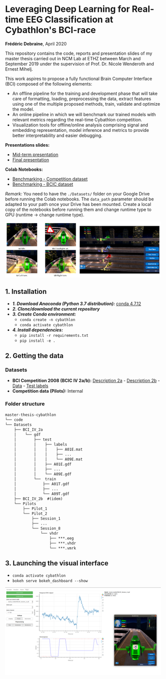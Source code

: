 # Leveraging Deep Learning for Real-time EEG Classification at Cybathlon's BCI-race
**Frédéric Debraine**, April 2020

This repository contains the code, reports and presentation slides of my master thesis carried out in NCM Lab at ETHZ between March and September 2019 under the supervision of Prof. Dr. Nicole Wenderoth and Ernest Mihelj.

This work aspires to propose a fully functional Brain Computer Interface (BCI) composed of the following elements:
- An offline pipeline for the training and development phase that will take care
of formatting, loading, preprocessing the data, extract features using one of the
multiple proposed methods, train, validate and optimize the model.
- An online pipeline in which we will benchmark our trained models with relevant metrics regarding the real-time Cybathlon competition.
- Visualization tools for offline/online analysis comprising signal and embedding representation, model inference and metrics to provide better interpretability and easier debugging.


**Presentations slides:**
- [Mid-term presentation](https://docs.google.com/presentation/d/1M7-L-o8VcEkF2XUpg1tlzHjlhS4FAOSxXEdc2CnIoFg/edit?usp=sharing)
- [Final presentation](https://docs.google.com/presentation/d/1VI9dcGJZGvR_Vj2vGMXPnahVWyrGI8pWVup2zn4acWY/edit?usp=sharing)

**Colab Notebooks:**
- [Benchmarking - Competition dataset](https://colab.research.google.com/drive/1QLnWBQ0ZXnaVCvoCr--Ro8In2sOHnuE9)
- [Benchmarking - BCIC dataset](https://colab.research.google.com/drive/1cRHG0g0a_X-yfjg7U_QXlCQ4idBmjHNm)

*Remark:* You need to have the `./Datasets/` folder on your Google Drive before running the Colab notebooks. 
The `data_path` parameter should be adapted to your path once your Drive has been mounted.
Create a local copy of the notebooks before running them and change runtime type to GPU (runtime -> change runtime type).


![Game Environment](Reports/images/game_env.png)


## 1. Installation
- ***1. Download Anaconda (Python 3.7 distribution):*** [conda 4.7.12](https://www.anaconda.com/distribution/)
- ***2. Clone/download the current repository***
- ***3. Create Conda environment:***
	- `conda create -n cybathlon`
	- `conda activate cybathlon`
- ***4. Install dependencies:***
	- `pip install -r requirements.txt`
	- `pip install -e .`

## 2. Getting the data

### Datasets
- **BCI Competition 2008 (BCIC IV 2a/b):** [Description 2a](http://www.bbci.de/competition/iv/desc_2a.pdf) - [Description 2b](http://www.bbci.de/competition/iv/desc_2b.pdf) - [Data](http://bbci.de/competition/iv/index.html#download) - [Test labels](http://www.bbci.de/competition/iv/results/index.html#labels)
- **Competition data (Pilots):** Internal

### Folder structure
```
master-thesis-cybathlon
└── code
└── Datasets
    ├── BCI_IV_2a
    │    └── gdf
    │        ├── test
    │        │    ├── labels
    │        │    │    ├── A01E.mat
    │        │    │    ├── ...
    │        │    │    └── A09E.mat
    │        │    ├── A01E.gdf
    │        │    ├── ...
    │        │    └── A09E.gdf
    │        └──  train
    │            ├── A01T.gdf
    │            ├── ...
    │            └── A09T.gdf
    ├── BCI_IV_2b  #(idem)
    └── Pilots
        ├── Pilot_1
        └── Pilot_2
            ├── Session_1
            ├── ...
            └── Session_8
                └── vhdr
                    ├── ***.eeg
                    ├── ***.vhdr
                    └── ***.vmrk
```

## 3. Launching the visual interface
- `conda activate cybathlon`
- `bokeh serve bokeh_dashboard --show`

![Player interface](Reports/images/player_tab.png)
